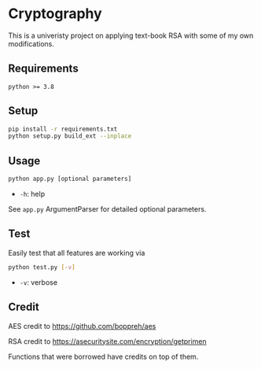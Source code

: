 # Cryptography
This is a univeristy project on applying text-book RSA with some of my own modifications.
## Requirements

```
python >= 3.8
```

## Setup

```bash
pip install -r requirements.txt
python setup.py build_ext --inplace
```

## Usage

```bash
python app.py [optional parameters]
```
- `-h`: help

See `app.py` ArgumentParser for detailed optional parameters.

## Test
Easily test that all features are working via
```bash
python test.py [-v] 
```

- `-v`: verbose

## Credit

AES credit to https://github.com/boppreh/aes

RSA credit to https://asecuritysite.com/encryption/getprimen

Functions that were borrowed have credits on top of them.
